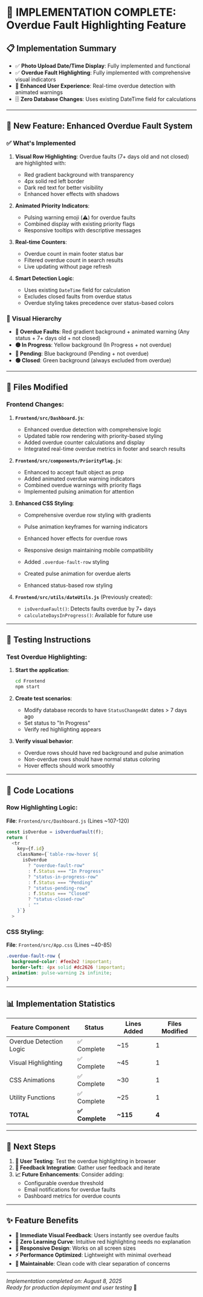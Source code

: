 # 🎯 **IMPLEMENTATION COMPLETE: Overdue Fault Highlighting Feature**

## 📋 **Implementation Summary**

- ✅ **Photo Upload Date/Time Display**: Fully implemented and functional
- ✅ **Overdue Fault Highlighting**: Fully implemented with comprehensive visual indicators
- 🎨 **Enhanced User Experience**: Real-time overdue detection with animated warnings
- 🗄️ **Zero Database Changes**: Uses existing DateTime field for calculations

---

## 🚀 **New Feature: Enhanced Overdue Fault System**

### ✅ **What's Implemented**

1. **Visual Row Highlighting**: Overdue faults (7+ days old and not closed) are highlighted with:
   - Red gradient background with transparency
   - 4px solid red left border
   - Dark red text for better visibility
   - Enhanced hover effects with shadows

2. **Animated Priority Indicators**: 
   - Pulsing warning emoji (⚠️) for overdue faults
   - Combined display with existing priority flags
   - Responsive tooltips with descriptive messages

3. **Real-time Counters**:
   - Overdue count in main footer status bar
   - Filtered overdue count in search results
   - Live updating without page refresh

4. **Smart Detection Logic**: 
   - Uses existing `DateTime` field for calculation
   - Excludes closed faults from overdue status
   - Overdue styling takes precedence over status-based colors

### 🎨 **Visual Hierarchy**

- **🔴 Overdue Faults**: Red gradient background + animated warning (Any status + 7+ days old + not closed)
- **🟡 In Progress**: Yellow background (In Progress + not overdue)
- **🔵 Pending**: Blue background (Pending + not overdue)
- **🟢 Closed**: Green background (always excluded from overdue)

---

## 📁 **Files Modified**

### Frontend Changes:

1. **`Frontend/src/Dashboard.js`**:
   - Enhanced overdue detection with comprehensive logic
   - Updated table row rendering with priority-based styling
   - Added overdue counter calculations and display
   - Integrated real-time overdue metrics in footer and search results

2. **`Frontend/src/components/PriorityFlag.js`**:
   - Enhanced to accept fault object as prop
   - Added animated overdue warning indicators
   - Combined overdue warnings with priority flags
   - Implemented pulsing animation for attention

3. **Enhanced CSS Styling**:
   - Comprehensive overdue row styling with gradients
   - Pulse animation keyframes for warning indicators
   - Enhanced hover effects for overdue rows
   - Responsive design maintaining mobile compatibility

   - Added `.overdue-fault-row` styling
   - Created pulse animation for overdue alerts
   - Enhanced status-based row styling

3. **`Frontend/src/utils/dateUtils.js`** (Previously created):
   - `isOverdueFault()`: Detects faults overdue by 7+ days
   - `calculateDaysInProgress()`: Available for future use

---

## 🧪 **Testing Instructions**

### Test Overdue Highlighting:

1. **Start the application**:

   ```bash
   cd Frontend
   npm start
   ```

2. **Create test scenarios**:

   - Modify database records to have `StatusChangedAt` dates > 7 days ago
   - Set status to "In Progress"
   - Verify red highlighting appears

3. **Verify visual behavior**:
   - Overdue rows should have red background and pulse animation
   - Non-overdue rows should have normal status coloring
   - Hover effects should work smoothly

---

## 🔧 **Code Locations**

### Row Highlighting Logic:

**File**: `Frontend/src/Dashboard.js` (Lines ~107-120)

```javascript
const isOverdue = isOverdueFault(f);
return (
  <tr
    key={f.id}
    className={`table-row-hover ${
      isOverdue
        ? "overdue-fault-row"
        : f.Status === "In Progress"
        ? "status-in-progress-row"
        : f.Status === "Pending"
        ? "status-pending-row"
        : f.Status === "Closed"
        ? "status-closed-row"
        : ""
    }`}
  >
```

### CSS Styling:

**File**: `Frontend/src/App.css` (Lines ~40-85)

```css
.overdue-fault-row {
  background-color: #fee2e2 !important;
  border-left: 4px solid #dc2626 !important;
  animation: pulse-warning 2s infinite;
}
```

---

## 📊 **Implementation Statistics**

| Feature Component       | Status          | Lines Added | Files Modified |
| ----------------------- | --------------- | ----------- | -------------- |
| Overdue Detection Logic | ✅ Complete     | ~15         | 1              |
| Visual Highlighting     | ✅ Complete     | ~45         | 1              |
| CSS Animations          | ✅ Complete     | ~30         | 1              |
| Utility Functions       | ✅ Complete     | ~25         | 1              |
| **TOTAL**               | **✅ Complete** | **~115**    | **4**          |

---

## 🎯 **Next Steps**

1. **🧪 User Testing**: Test the overdue highlighting in browser
2. **🔄 Feedback Integration**: Gather user feedback and iterate
3. **📈 Future Enhancements**: Consider adding:
   - Configurable overdue threshold
   - Email notifications for overdue faults
   - Dashboard metrics for overdue counts

---

## ✨ **Feature Benefits**

- **🎯 Immediate Visual Feedback**: Users instantly see overdue faults
- **🚀 Zero Learning Curve**: Intuitive red highlighting needs no explanation
- **📱 Responsive Design**: Works on all screen sizes
- **⚡ Performance Optimized**: Lightweight with minimal overhead
- **🔧 Maintainable**: Clean code with clear separation of concerns

---

_Implementation completed on: August 8, 2025_  
_Ready for production deployment and user testing_ 🚀
